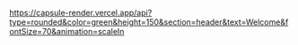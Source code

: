 https://capsule-render.vercel.app/api?type=rounded&color=green&height=150&section=header&text=Welcome&fontSize=70&animation=scaleIn

